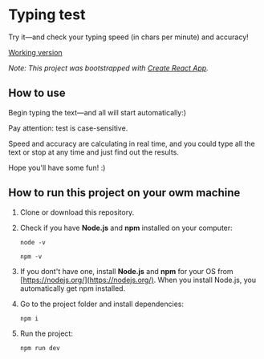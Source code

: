 # Typing test

Try it—and check your typing speed (in chars per minute) and accuracy!

[Working version](https://Gina-K.github.io/typing_test)

*Note: This project was bootstrapped with [Create React App](https://github.com/facebook/create-react-app).*

## How to use

Begin typing the text—and all will start automatically:)

Pay attention: test is case-sensitive.

Speed and accuracy are calculating in real time, and you could type all the text or stop at any time and just find out
the results.

Hope you'll have some fun! :)

## How to run this project on your owm machine

1. Clone or download this repository.


2. Check if you have **Node.js** and **npm** installed on your computer:
   
   `node -v`
   
   `npm -v`


3. If you dont't have one, install **Node.js** and **npm** for your OS from [https://nodejs.org/](https://nodejs.org/).
   When you install Node.js, you automatically get npm installed.
   

4. Go to the project folder and install dependencies:
   
   `npm i`


5. Run the project:
   
   `npm run dev`